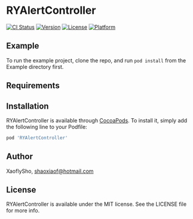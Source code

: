 # RYAlertController

[![CI Status](http://img.shields.io/travis/XaoflySho/RYAlertController.svg?style=flat)](https://travis-ci.org/XaoflySho/RYAlertController)
[![Version](https://img.shields.io/cocoapods/v/RYAlertController.svg?style=flat)](http://cocoapods.org/pods/RYAlertController)
[![License](https://img.shields.io/cocoapods/l/RYAlertController.svg?style=flat)](http://cocoapods.org/pods/RYAlertController)
[![Platform](https://img.shields.io/cocoapods/p/RYAlertController.svg?style=flat)](http://cocoapods.org/pods/RYAlertController)

## Example

To run the example project, clone the repo, and run `pod install` from the Example directory first.

## Requirements

## Installation

RYAlertController is available through [CocoaPods](http://cocoapods.org). To install
it, simply add the following line to your Podfile:

```ruby
pod 'RYAlertController'
```

## Author

XaoflySho, shaoxiaof@hotmail.com

## License

RYAlertController is available under the MIT license. See the LICENSE file for more info.
